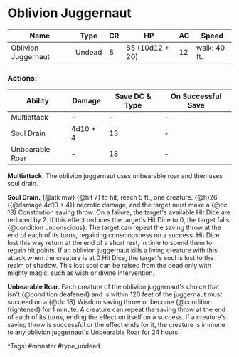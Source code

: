 # Oblivion Juggernaut

| Name | Type | CR | HP | AC | Speed |
|------|------|----|----|----|-------|
| Oblivion Juggernaut | Undead | 8 | 85 (10d12 + 20) | 12 | walk: 40 ft. |

### Actions:

| Ability | Damage | Save DC & Type | On Successful Save |
|---------|--------|----------------|--------------------|
| Multiattack | - | - | - |
| Soul Drain | 4d10 + 4 | 13 | - |
| Unbearable Roar | - | 18 | - |


**Multiattack.** The oblivion juggernaut uses unbearable roar and then uses soul drain.

**Soul Drain.** {@atk mw} {@hit 7} to hit, reach 5 ft., one creature. {@h}26 ({@damage 4d10 + 4}) necrotic damage, and the target must make a {@dc 13} Constitution saving throw. On a failure, the target's available Hit Dice are reduced by 2. If this effect reduces the target's Hit Dice to 0, the target falls {@condition unconscious}. The target can repeat the saving throw at the end of each of its turns, regaining consciousness on a success. Hit Dice lost this way return at the end of a short rest, in time to spend them to regain hit points. If an oblivion juggernaut kills a living creature with this attack when the creature is at 0 Hit Dice, the target's soul is lost to the realm of shadow. This lost soul can be raised from the dead only with mighty magic, such as wish or divine intervention.

**Unbearable Roar.** Each creature of the oblivion juggernaut's choice that isn't {@condition deafened} and is within 120 feet of the juggernaut must succeed on a {@dc 18} Wisdom saving throw or become {@condition frightened} for 1 minute. A creature can repeat the saving throw at the end of each of its turns, ending the effect on itself on a success. If a creature's saving throw is successful or the effect ends for it, the creature is immune to any oblivion juggernaut's Unbearable Roar for 24 hours.

^Tags: #monster #type_undead